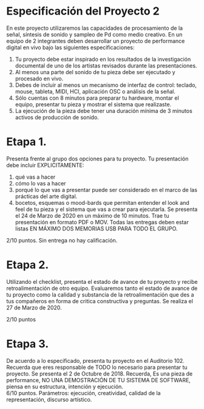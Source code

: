 # Especificación del Proyecto 2

En este proyecto utilizaremos las capacidades de procesamiento de la señal, síntesis de sonido y sampleo  de Pd como medio creativo. En un equipo de 2 integrantes deben desarrollar un proyecto de performance digital  en vivo bajo las siguientes especificaciones: 
1)	Tu proyecto debe estar inspirado en los resultados de la investigación documental de uno de los artistas revisados durante las presentaciones.
2)	Al menos una parte del sonido de tu pieza debe ser ejecutado y procesado en vivo.
3)	Debes de incluir al menos un mecanismo de interfaz de control: teclado, mouse, tableta, MIDI, HCI, aplicación OSC o análisis de la señal.
4)	Sólo cuentas con 8 minutos para preparar tu hardware, montar el equipo, presentar tu pieza y mostrar el sistema que realizaste. 
5)	La ejecución de la pieza debe tener una duración mínima de 3 minutos activos de producción de sonido.

# Etapa 1. 
Presenta frente al grupo dos opciones para tu proyecto. Tu presentación debe incluir EXPLICITAMENTE:
1)	qué vas a hacer
2)	cómo lo vas a hacer
3)	 porqué lo que vas a presentar puede ser considerado en el marco de las prácticas del arte digital.
4)	 bocetos, esquemas o mood-bards que permitan entender el look and feel de tu pieza y el sistema que vas a crear para ejecutarla.
 Se presenta el 24 de Marzo de 2020 en un máximo de 10 minutos. Trae tu presentación en formato PDF o MOV. Todas las entregas deben estar listas EN MÁXIMO DOS MEMORIAS USB PARA TODO EL GRUPO.

2/10 puntos. Sin entrega no hay calificación.

# Etapa 2. 
Utilizando el checklist, presenta el estado de avance de tu proyecto y recibe retroalimentación de otro equipo. Evaluaremos tanto el estado de avance de tu proyecto como la calidad y substancia de la retroalimentación que des a tus compañeros en forma de critica constructiva y preguntas. Se realiza el 27 de Marzo de 2020.

2/10 puntos


# Etapa 3. 
De acuerdo a lo especificado, presenta tu proyecto en el Auditorio 102. Recuerda que eres responsable de TODO lo necesario para presentar tu proyecto.  Se presenta el 2 de Octubre de 2018. Recuerda, Es una pieza de performance, NO UNA DEMOSTRACIÓN DE TU SISTEMA DE SOFTWARE, piensa en su estructura, intención y ejecución.  
6/10 puntos.  Parámetros: ejecución, creatividad, calidad de la representación, discurso artístico.


